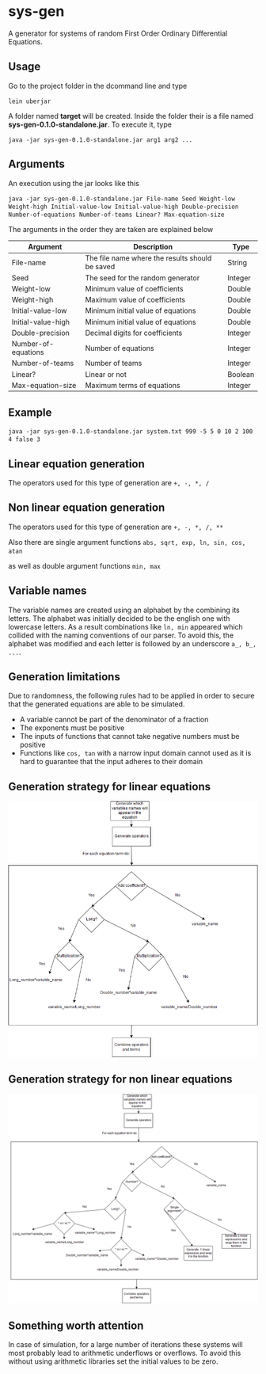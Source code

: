 # sys-gen

A generator for systems of random First Order Ordinary Differential Equations.

## Usage

Go to the project folder in the dcommand line and type 

    lein uberjar


A folder named **target** will be created. Inside the folder their is a file named **sys-gen-0.1.0-standalone.jar**. To execute it, type

    java -jar sys-gen-0.1.0-standalone.jar arg1 arg2 ...

## Arguments

An execution using the jar looks like this

    java -jar sys-gen-0.1.0-standalone.jar File-name Seed Weight-low Weight-high Initial-value-low Initial-value-high Double-precision Number-of-equations Number-of-teams Linear? Max-equation-size

The arguments in the order they are taken are explained below

**Argument** | **Description** | **Type**
--- | --- | ---
File-name | The file name where the results should be saved | String
Seed | The seed for the random generator | Integer
Weight-low | Minimum value of coefficients | Double
Weight-high | Maximum value of coefficients | Double
Initial-value-low | Minimum initial value of equations | Double
Initial-value-high | Minimum initial value of equations | Double
Double-precision | Decimal digits for coefficients | Integer
Number-of-equations | Number of equations | Integer
Number-of-teams | Number of teams | Integer
Linear? | Linear or not | Boolean
Max-equation-size | Maximum terms of equations | Integer

## Example

    java -jar sys-gen-0.1.0-standalone.jar system.txt 999 -5 5 0 10 2 100 4 false 3

## Linear equation generation

The operators used for this type of generation are ```+, -, *, /```

## Non linear equation generation 

The operators used for this type of generation are ```+, -, *, /, **```

Also there are single argument functions ```abs, sqrt, exp, ln, sin, cos, atan```

as well as double argument functions ```min, max```

## Variable names

The variable names are created using an alphabet by the combining its letters. The alphabet was initially decided to be the english one with lowercase letters.
As a result combinations like ```ln, min``` appeared which collided with the naming conventions of our parser. To avoid this, the alphabet was modified and each letter is followed by an underscore ```a_, b_, ...```.

## Generation limitations

Due to randomness, the following rules had to be applied in order to secure that the generated equations are able to be simulated.

* A variable cannot be part of the denominator of a fraction
* The exponents must be positive
* The inputs of functions that cannot take negative numbers must be positive
* Functions like ```cos, tan``` with a narrow input domain cannot used as it is hard to guarantee that the input adheres to their domain

## Generation strategy for linear equations

![alt text](sys-gen-images/linear.png "Generation strategy for linear equations")

## Generation strategy for non linear equations

![alt text](sys-gen-images/non_linear.png "Generation strategy for non linear equations")

## Something worth attention

In case of simulation, for a large number of iterations these systems will most probably lead to arithmetic underflows or overflows.
To avoid this without using arithmetic libraries set the initial values to be zero.
